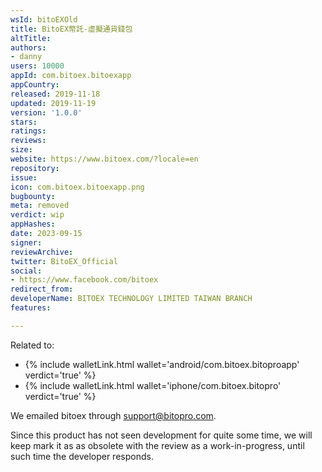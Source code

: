 ```yaml
---
wsId: bitoEXOld
title: BitoEX幣託-虛擬通貨錢包
altTitle: 
authors:
- danny
users: 10000
appId: com.bitoex.bitoexapp
appCountry: 
released: 2019-11-18
updated: 2019-11-19
version: '1.0.0'
stars: 
ratings: 
reviews: 
size: 
website: https://www.bitoex.com/?locale=en
repository: 
issue: 
icon: com.bitoex.bitoexapp.png
bugbounty: 
meta: removed
verdict: wip
appHashes: 
date: 2023-09-15
signer: 
reviewArchive: 
twitter: BitoEX_Official
social:
- https://www.facebook.com/bitoex
redirect_from: 
developerName: BITOEX TECHNOLOGY LIMITED TAIWAN BRANCH
features: 

---
```


Related to: 

- {% include walletLink.html wallet='android/com.bitoex.bitoproapp' verdict='true' %}
- {% include walletLink.html wallet='iphone/com.bitoex.bitopro' verdict='true' %}

We emailed bitoex through support@bitopro.com. 

Since this product has not seen development for quite some time, we will keep mark it as as obsolete with the review as a work-in-progress, until such time the developer responds.
